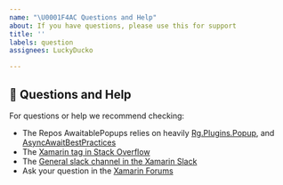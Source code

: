 ```yaml
---
name: "\U0001F4AC Questions and Help"
about: If you have questions, please use this for support
title: ''
labels: question
assignees: LuckyDucko

---
```


## 💬 Questions and Help

For questions or help we recommend checking:

- The Repos AwaitablePopups relies on heavily [Rg.Plugins.Popup](https://github.com/rotorgames/Rg.Plugins.Popup), and [AsyncAwaitBestPractices](https://github.com/brminnick/AsyncAwaitBestPractices)
- The [Xamarin tag in Stack Overflow](https://stackoverflow.com/questions/tagged/xamarin)
- The [General slack channel in the Xamarin Slack](https://xamarinchat.herokuapp.com/)
- Ask your question in the [Xamarin Forums](https://forums.xamarin.com/)
